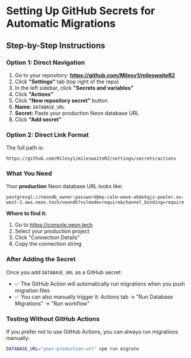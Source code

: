# Setting Up GitHub Secrets for Automatic Migrations

## Step-by-Step Instructions

### Option 1: Direct Navigation

1. Go to your repository: **https://github.com/Milesy1/mileswaiteR2**
2. Click **"Settings"** tab (top right of the repo)
3. In the left sidebar, click **"Secrets and variables"**
4. Click **"Actions"**
5. Click **"New repository secret"** button
6. **Name:** `DATABASE_URL`
7. **Secret:** Paste your production Neon database URL
8. Click **"Add secret"**

### Option 2: Direct Link Format

The full path is:
```
https://github.com/Milesy1/mileswaiteR2/settings/secrets/actions
```

### What You Need

Your **production** Neon database URL looks like:
```
postgresql://neondb_owner:password@ep-calm-wave-abdxkqjz-pooler.eu-west-2.aws.neon.tech/neondb?sslmode=require&channel_binding=require
```

**Where to find it:**
1. Go to https://console.neon.tech
2. Select your production project
3. Click "Connection Details"
4. Copy the connection string

### After Adding the Secret

Once you add `DATABASE_URL` as a GitHub secret:
- ✅ The GitHub Action will automatically run migrations when you push migration files
- ✅ You can also manually trigger it: Actions tab → "Run Database Migrations" → "Run workflow"

### Testing Without GitHub Actions

If you prefer not to use GitHub Actions, you can always run migrations manually:

```bash
DATABASE_URL="your-production-url" npm run migrate
```






